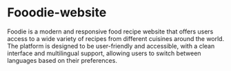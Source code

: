 # Fooodie-website
Foodie is a modern and responsive food recipe website that offers users access to a wide variety of recipes from different cuisines around the world. The platform is designed to be user-friendly and accessible, with a clean interface and multilingual support, allowing users to switch between languages based on their preferences.

